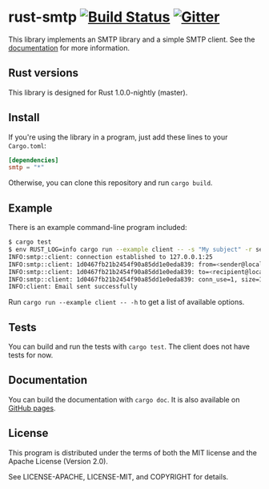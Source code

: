 rust-smtp [![Build Status](https://travis-ci.org/amousset/rust-smtp.svg?branch=master)](https://travis-ci.org/amousset/rust-smtp) [![Gitter](https://badges.gitter.im/Join%20Chat.svg)](https://gitter.im/amousset/rust-smtp?utm_source=badge&utm_medium=badge&utm_campaign=pr-badge&utm_content=badge)
=========

This library implements an SMTP library and a simple SMTP client.
See the [documentation](http://amousset.github.io/rust-smtp/smtp/) for more information.

Rust versions
-------------

This library is designed for Rust 1.0.0-nightly (master).

Install
-------

If you're using the library in a program, just add these lines to your `Cargo.toml`:

```toml
[dependencies]
smtp = "*"
```

Otherwise, you can clone this repository and run `cargo build`.

Example
-------

There is an example command-line program included:
```sh
$ cargo test
$ env RUST_LOG=info cargo run --example client -- -s "My subject" -r sender@localhost recipient@localhost < email.txt
INFO:smtp::client: connection established to 127.0.0.1:25
INFO:smtp::client: 1d0467fb21b2454f90a85dd1e0eda839: from=<sender@localhost>
INFO:smtp::client: 1d0467fb21b2454f90a85dd1e0eda839: to=<recipient@localhost>
INFO:smtp::client: 1d0467fb21b2454f90a85dd1e0eda839: conn_use=1, size=1889, status=sent (250 2.0.0 Ok: queued as BAA9C1C0055)
INFO:client: Email sent successfully
```

Run `cargo run --example client -- -h` to get a list of available options.

Tests
-----

You can build and run the tests with `cargo test`. The client does not have tests for now.

Documentation
-------------

You can build the documentation with `cargo doc`. It is also available on [GitHub pages](http://amousset.github.io/rust-smtp/smtp/).

License
-------

This program is distributed under the terms of both the MIT license and the Apache License (Version 2.0).

See LICENSE-APACHE, LICENSE-MIT, and COPYRIGHT for details.
